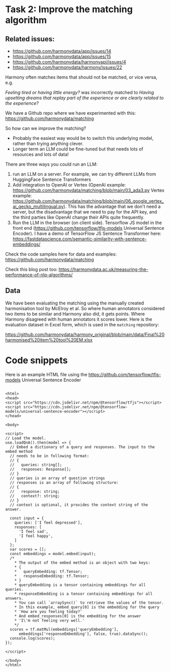 # Task 2: Improve the matching algorithm

## Related issues:

* https://github.com/harmonydata/app/issues/14
* https://github.com/harmonydata/app/issues/15
* https://github.com/harmonydata/harmonyapi/issues/4
* https://github.com/harmonydata/harmony/issues/22
  
Harmony often matches items that should not be matched, or vice versa, e.g.

*Feeling tired or having little energy?* was incorrectly matched to *Having upsetting dreams that replay part of the experience or are clearly related to the experience?*

We have a Github repo where we have experimented with this: https://github.com/harmonydata/matching 

So how can we improve the matching? 

* Probably the easiest way would be to switch this underlying model, rather than trying anything clever.
* Longer term an LLM could be fine-tuned but that needs lots of resources and lots of data!

There are three ways you could run an LLM:

1. run an LLM on a server. For example, we can try different LLMs from HuggingFace Sentence Transformers
2. Add integration to OpenAI or Vertex (OpenAI example: https://github.com/harmonydata/matching/blob/main/03_ada3.py  Vertex example: https://github.com/harmonydata/matching/blob/main/06_google_vertex_ai_gecko_multilingual.py). This has the advantage that we don't need a server, but the disadvantage that we need to pay for the API key, and the third parties like OpenAI change their APIs quite frequently.
3. Run the LLM in the browser (on client side). Tensorflow JS model in the front end (https://github.com/tensorflow/tfjs-models Universal Sentence Encoder). I have a demo of TensorFlow JS Sentence Transformer here: https://fastdatascience.com/semantic-similarity-with-sentence-embeddings/

Check the code samples here for data and examples: https://github.com/harmonydata/matching 

Check this blog post too: https://harmonydata.ac.uk/measuring-the-performance-of-nlp-algorithms/

## Data

We have been evaluating the matching using the manually created harmonisation tool by McElroy et al. So where human annotators considered two items to be similar and Harmony also did, it gets points. Where Harmony disagreed with human annotators it scores lower. Here is the evaluation dataset in Excel form, which is used in the `matching` repository:

https://github.com/harmonydata/harmony_original/blob/main/data/Final%20harmonised%20item%20tool%20EM.xlsx


# Code snippets


Here is an example HTML file using the https://github.com/tensorflow/tfjs-models Universal Sentence Encoder

```

<html>
<head>
<script src="https://cdn.jsdelivr.net/npm/@tensorflow/tfjs"></script>
<script src="https://cdn.jsdelivr.net/npm/@tensorflow-models/universal-sentence-encoder"></script>
</head>

<body>

<script>
// Load the model.
use.loadQnA().then(model => {
  // Embed a dictionary of a query and responses. The input to the embed method
  // needs to be in following format:
  // {
  //   queries: string[];
  //   responses: Response[];
  // }
  // queries is an array of question strings
  // responses is an array of following structure:
  // {
  //   response: string;
  //   context?: string;
  // }
  // context is optional, it provides the context string of the answer.

  const input = {
    queries: ['I feel depressed'],
    responses: [
      'I feel sad',
      'I feel happy',
    ]
  };
  var scores = [];
  const embeddings = model.embed(input);
  /*
    * The output of the embed method is an object with two keys:
    * {
    *   queryEmbedding: tf.Tensor;
    *   responseEmbedding: tf.Tensor;
    * }
    * queryEmbedding is a tensor containing embeddings for all queries.
    * responseEmbedding is a tensor containing embeddings for all answers.
    * You can call `arraySync()` to retrieve the values of the tensor.
    * In this example, embed_query[0] is the embedding for the query
    * 'How are you feeling today?'
    * And embed_responses[0] is the embedding for the answer
    * 'I\'m not feeling very well.'
    */
  scores = tf.matMul(embeddings['queryEmbedding'],
      embeddings['responseEmbedding'], false, true).dataSync();
  console.log(scores);
});

</script>

</body>
</html>

```
